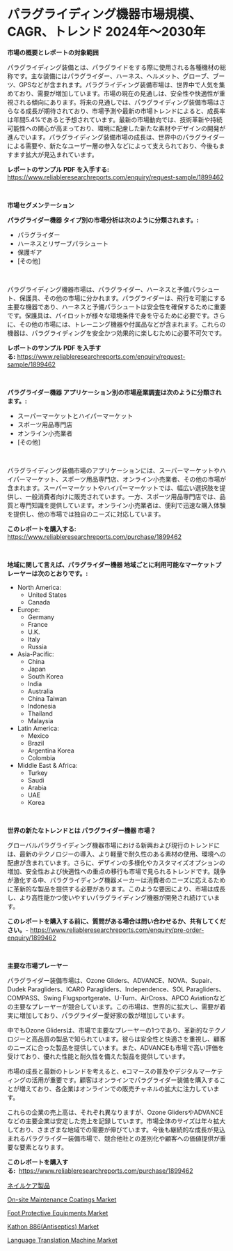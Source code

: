 <p><h1>パラグライディング機器市場規模、CAGR、トレンド 2024年〜2030年</h1></p><p><strong>市場の概要とレポートの対象範囲</strong></p>
<p><p>パラグライディング装備とは、パラグライドをする際に使用される各種機材の総称です。主な装備にはパラグライダー、ハーネス、ヘルメット、グローブ、ブーツ、GPSなどが含まれます。パラグライディング装備市場は、世界中で人気を集めており、需要が増加しています。市場の現在の見通しは、安全性や快適性が重視される傾向にあります。将来の見通しでは、パラグライディング装備市場はさらなる成長が期待されており、市場予測や最新の市場トレンドによると、成長率は年間5.4%であると予想されています。最新の市場動向では、技術革新や持続可能性への関心が高まっており、環境に配慮した新たな素材やデザインの開発が進んでいます。パラグライディング装備市場の成長は、世界中のパラグライダーによる需要や、新たなユーザー層の参入などによって支えられており、今後もますます拡大が見込まれています。</p></p>
<p><strong>レポートのサンプル PDF を入手する:</strong> <a href="https://www.reliableresearchreports.com/enquiry/request-sample/1899462">https://www.reliableresearchreports.com/enquiry/request-sample/1899462</a></p>
<p>&nbsp;</p>
<p><strong>市場セグメンテーション</strong></p>
<p><strong>パラグライダー機器 タイプ別の市場分析は次のように分類されます。:</strong></p>
<p><ul><li>パラグライダー</li><li>ハーネスとリザーブパラシュート</li><li>保護ギア</li><li>[その他]</li></ul></p>
<p>&nbsp;</p>
<p><p>パラグライディング機器市場は、パラグライダー、ハーネスと予備パラシュート、保護具、その他の市場に分かれます。パラグライダーは、飛行を可能にする主要な機器であり、ハーネスと予備パラシュートは安全性を確保するために重要です。保護具は、パイロットが様々な環境条件で身を守るために必要です。さらに、その他の市場には、トレーニング機器や付属品などが含まれます。これらの機器は、パラグライディングを安全かつ効果的に楽しむために必要不可欠です。</p></p>
<p><strong>レポートのサンプル PDF を入手する:</strong>&nbsp;<a href="https://www.reliableresearchreports.com/enquiry/request-sample/1899462">https://www.reliableresearchreports.com/enquiry/request-sample/1899462</a></p>
<p>&nbsp;</p>
<p><strong> パラグライダー機器 アプリケーション別の市場産業調査は次のように分類されます。:</strong></p>
<p><ul><li>スーパーマーケットとハイパーマーケット</li><li>スポーツ用品専門店</li><li>オンライン小売業者</li><li>[その他]</li></ul></p>
<p>&nbsp;</p>
<p><p>パラグライディング装備市場のアプリケーションには、スーパーマーケットやハイパーマーケット、スポーツ用品専門店、オンライン小売業者、その他の市場が含まれます。スーパーマーケットやハイパーマーケットでは、幅広い選択肢を提供し、一般消費者向けに販売されています。一方、スポーツ用品専門店では、品質と専門知識を提供しています。オンライン小売業者は、便利で迅速な購入体験を提供し、他の市場では独自のニーズに対応しています。</p></p>
<p><strong>このレポートを購入する:</strong>&nbsp; <a href="https://www.reliableresearchreports.com/purchase/1899462">https://www.reliableresearchreports.com/purchase/1899462</a></p>
<p>&nbsp;</p>
<p><strong>地域に関して言えば、パラグライダー機器 地域ごとに利用可能なマーケットプレーヤーは次のとおりです。:</strong></p>
<p><ul>
    <li>
        North America:
        <ul>
            <li>United States</li>
            <li>Canada</li>
        </ul>
    </li>
    <li>
        Europe:
        <ul>
            <li>Germany</li>
            <li>France</li>
            <li>U.K.</li>
            <li>Italy</li>
            <li>Russia</li>
        </ul>
    </li>
    <li>
        Asia-Pacific:
        <ul>
            <li>China</li>
            <li>Japan</li>
            <li>South Korea</li>
            <li>India</li>
            <li>Australia</li>
            <li>China Taiwan</li>
            <li>Indonesia</li>
            <li>Thailand</li>
            <li>Malaysia</li>
        </ul>
    </li>
    <li>
        Latin America:
        <ul>
            <li>Mexico</li>
            <li>Brazil</li>
            <li>Argentina Korea</li>
            <li>Colombia</li>
        </ul>
    </li>
    <li>
        Middle East & Africa:
        <ul>
            <li>Turkey</li>
            <li>Saudi</li>
            <li>Arabia</li>
            <li>UAE</li>
            <li>Korea</li>
        </ul>
    </li>
    </ul></p>
<p>&nbsp;</p>
<p><strong>世界の新たなトレンドとは パラグライダー機器 市場？</strong></p>
<p><p>グローバルパラグライディング機器市場における新興および現行のトレンドには、最新のテクノロジーの導入、より軽量で耐久性のある素材の使用、環境への配慮が含まれています。さらに、デザインの多様化やカスタマイズオプションの増加、安全性および快適性への重点の移行も市場で見られるトレンドです。競争が激化する中、パラグライディング機器メーカーは消費者のニーズに応えるために革新的な製品を提供する必要があります。このような要因により、市場は成長し、より高性能かつ使いやすいパラグライディング機器が開発され続けています。</p></p>
<p><strong>このレポートを購入する前に、質問がある場合は問い合わせるか、共有してください。</strong>- <a href="https://www.reliableresearchreports.com/enquiry/pre-order-enquiry/1899462">https://www.reliableresearchreports.com/enquiry/pre-order-enquiry/1899462</a></p>
<p>&nbsp;</p>
<p><strong>主要な市場プレーヤー</strong></p>
<p><p>パラグライダー装備市場は、Ozone Gliders、ADVANCE、NOVA、Supair、Dudek Paragliders、ICARO Paragliders、Independence、SOL Paragliders、COMPASS、Swing Flugsportgerate、U-Turn、AirCross、APCO Aviationなどの主要なプレーヤーが競合しています。この市場は、世界的に拡大し、需要が着実に増加しており、パラグライダー愛好家の数が増加しています。</p><p>中でもOzone Glidersは、市場で主要なプレーヤーの1つであり、革新的なテクノロジーと高品質の製品で知られています。彼らは安全性と快適さを重視し、顧客のニーズに合った製品を提供しています。また、ADVANCEも市場で高い評価を受けており、優れた性能と耐久性を備えた製品を提供しています。</p><p>市場の成長と最新のトレンドを考えると、eコマースの普及やデジタルマーケティングの活用が重要です。顧客はオンラインでパラグライダー装備を購入することが増えており、各企業はオンラインでの販売チャネルの拡大に注力しています。</p><p>これらの企業の売上高は、それぞれ異なりますが、Ozone GlidersやADVANCEなどの主要企業は安定した売上を記録しています。市場全体のサイズは年々拡大しており、さまざまな地域での需要が伸びています。今後も継続的な成長が見込まれるパラグライダー装備市場で、競合他社との差別化や顧客への価値提供が重要な要素となります。</p></p>
<p><strong>このレポートを購入する:</strong>&nbsp;&nbsp;<a href="https://www.reliableresearchreports.com/purchase/1899462">https://www.reliableresearchreports.com/purchase/1899462</a></p>
<p><p><a href="https://github.com/zjkmgcs938405/Market-Research-Report-List-1/blob/main/1208890186338.md">ネイルケア製品</a></p><p><a href="https://github.com/vimar16th/Market-Research-Report-List-3/blob/main/on-site-maintenance-coatings-market.md">On-site Maintenance Coatings Market</a></p><p><a href="https://pretty-mail-caf.notion.site/Foot-Protective-Equipments-Market-Centers-on-Aspects-such-as-Market-Growth-Market-Share-Market-Opp-510369fd558344ec98995cd16764ffb9">Foot Protective Equipments Market</a></p><p><a href="https://issuu.com/reportprime-2/docs/kathon-886antiseptics-market-size-2030.pptx">Kathon 886(Antiseptics) Market</a></p><p><a href="https://view.publitas.com/reportprime-1/language-translation-machine-market-size-reflecting-a-forecast-till-2031-market-by-type-by-application-and-by-geography/">Language Translation Machine Market</a></p></p>